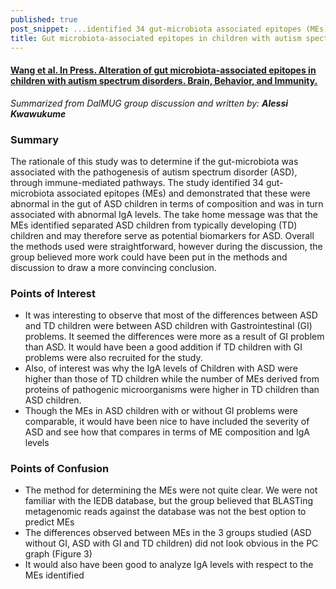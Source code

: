 ```yaml
---
published: true
post_snippet: ...identified 34 gut-microbiota associated epitopes (MEs) and demonstrated that these were abnormal in the gut of ASD children in terms of composition and was in turn associated with abnormal IgA levels.
title: Gut microbiota-associated epitopes in children with autism spectrum disorders
---
```


#### [Wang et al. In Press. Alteration of gut microbiota-associated epitopes in children with autism spectrum disorders. Brain, Behavior, and Immunity.](https://www.sciencedirect.com/science/article/pii/S0889159118307414?via%3Dihub)

_Summarized from DalMUG group discussion and written by:
**Alessi Kwawukume**_

### Summary
The rationale of this study was to determine if the gut-microbiota was associated with the pathogenesis of autism spectrum disorder (ASD), through immune-mediated pathways. The study identified 34 gut-microbiota associated epitopes (MEs) and demonstrated that these were abnormal in the gut of ASD children in terms of composition and was in turn associated with abnormal IgA levels. The take home message was that the MEs identified separated ASD children from typically developing (TD) children and may therefore serve as potential biomarkers for ASD. Overall the methods used were straightforward, however during the discussion, the group believed more work could have been put in the methods and discussion to draw a more convincing conclusion.

### Points of Interest
* It was interesting to observe that most of the differences between ASD and TD children were between ASD children with Gastrointestinal (GI) problems. It seemed the differences were more as a result of GI problem than ASD. It would have been a good addition if TD children with GI problems were also recruited for the study.
* Also, of interest was why the IgA levels of Children with ASD were higher than those of TD children while the number of MEs derived from proteins of pathogenic microorganisms were higher in TD children than ASD children.
* Though the MEs in ASD children with or without GI problems were comparable, it would have been nice to have included the severity of ASD and see how that compares in terms of ME composition and IgA levels

### Points of Confusion
* The method for determining the MEs were not quite clear. We were not familiar with the IEDB database, but the group believed that BLASTing metagenomic reads against the database was not the best option to predict MEs
* The differences observed between MEs in the 3 groups studied (ASD without GI, ASD with GI and TD children) did not look obvious in the PC graph (Figure 3)
* It would also have been good to analyze IgA levels with respect to the MEs identified
